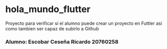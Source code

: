 # hola_mundo_flutter

Proyecto para verificar si el alumno puede crear un proyecto en Futtler así como tambien ser capaz de subirlo a Github

### Alumno: Escobar Ceseña Ricardo 20760258